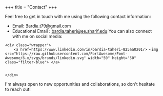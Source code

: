 +++
title = "Contact"
+++

Feel free to get in touch with me using the following contact information:

- Email: Bardia.t79@gmail.com
- Educational Email : bardia.taheri@ee.sharif.edu
You can also connect with me on social media:
~~~
<div class="wrapper">
    <a href=https://www.linkedin.com/in/bardia-taheri-825aa0201/> <img src="https://raw.githubusercontent.com/FortAwesome/Font-Awesome/6.x/svgs/brands/linkedin.svg" width="50" height="50" class="filter-blue"> </a> 


</div>
~~~
I'm always open to new opportunities and collaborations, so don't hesitate to reach out!

